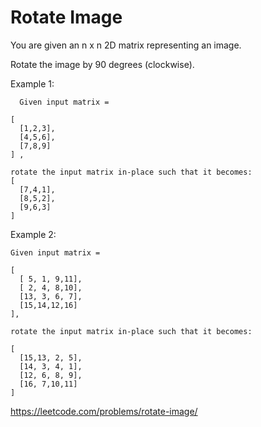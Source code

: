 # Rotate Image

You are given an n x n 2D matrix representing an image.

Rotate the image by 90 degrees (clockwise).

Example 1:

      Given input matrix = 
  
    [
      [1,2,3],
      [4,5,6],
      [7,8,9]
    ] ,

    rotate the input matrix in-place such that it becomes:
    [
      [7,4,1],
      [8,5,2],
      [9,6,3]
    ]

Example 2:

    Given input matrix =
    
    [
      [ 5, 1, 9,11],
      [ 2, 4, 8,10],
      [13, 3, 6, 7],
      [15,14,12,16]
    ], 

    rotate the input matrix in-place such that it becomes:
    
    [
      [15,13, 2, 5],
      [14, 3, 4, 1],
      [12, 6, 8, 9],
      [16, 7,10,11]
    ]
    
https://leetcode.com/problems/rotate-image/
